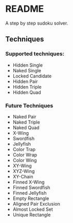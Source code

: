 # README

A step by step sudoku solver.

## Techniques

### Supported techniques:
- Hidden Single
- Naked Single
- Locked Candidate
- Hidden Pair
- Hidden Triple
- Hidden Quad

### Future Techniques
- Naked Pair
- Naked Triple
- Naked Quad
- X-Wing
- Swordfish
- Jellyfish
- Color Trap
- Color Wrap
- Color Wing
- XY-Wing
- XYZ-Wing
- XY-Chain
- Finned X-Wing
- Finned Swordfish
- Finned Jellyfish
- Empty Rectangle
- Aligned Pair Exclusion
- Almost Locked Set
- Unique Rectangle
